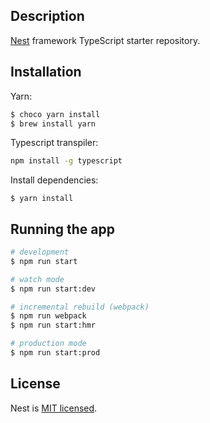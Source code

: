 ## Description

[Nest](https://github.com/nestjs/nest) framework TypeScript starter repository.

## Installation

Yarn:
```bash
$ choco yarn install
$ brew install yarn
```

Typescript transpiler:
```bash
npm install -g typescript
```

Install dependencies:
```
$ yarn install
```

## Running the app

```bash
# development
$ npm run start

# watch mode
$ npm run start:dev

# incremental rebuild (webpack)
$ npm run webpack
$ npm run start:hmr

# production mode
$ npm run start:prod
```

## License

  Nest is [MIT licensed](LICENSE).
